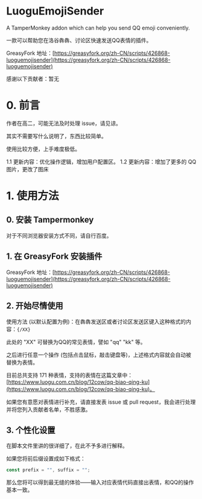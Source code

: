 # LuoguEmojiSender

A TamperMonkey addon which can help you send QQ emoji conveniently.

一款可以帮助您在洛谷犇犇、讨论区快速发送QQ表情的插件。

GreasyFork 地址：[https://greasyfork.org/zh-CN/scripts/426868-luoguemojisender](https://greasyfork.org/zh-CN/scripts/426868-luoguemojisender)

感谢以下贡献者：暂无

# 0. 前言

作者在高二，可能无法及时处理 issue，请见谅。

其实不需要写什么说明了，东西比较简单。

使用比较方便，上手难度极低。

1.1 更新内容：优化操作逻辑，增加用户配置区。
1.2 更新内容：增加了更多的 QQ 图片，更改了图床

# 1. 使用方法

## 0. 安装 Tampermonkey

对于不同浏览器安装方式不同，请自行百度。

## 1. 在 GreasyFork 安装插件

GreasyFork 地址：[https://greasyfork.org/zh-CN/scripts/426868-luoguemojisender](https://greasyfork.org/zh-CN/scripts/426868-luoguemojisender)

## 2. 开始尽情使用

使用方法 (以默认配置为例)：在犇犇发送区或者讨论区发送区键入这种格式的内容：`{/XX}`

此处的 "XX" 可替换为QQ的常见表情，譬如 "qq" "kk" 等。

之后进行任意一个操作 (包括点击鼠标，敲击键盘等)，上述格式内容就会自动被替换为表情。

目前总共支持 171 种表情，支持的表情在这篇文章中：    [https://www.luogu.com.cn/blog/12cow/qq-biao-qing-ku](https://www.luogu.com.cn/blog/12cow/qq-biao-qing-ku)。

如果您有意愿对表情进行补充，请直接发表 issue 或 pull request，我会进行处理并将您列入贡献者名单，不胜感激。

## 3. 个性化设置

在脚本文件里讲的很详细了，在此不予多进行解释。

如果您将前后缀设置成如下格式：
```javascript
const prefix = "", suffix = "";
```
那么您将可以得到最无缝的体验——输入对应表情代码直接出表情，和QQ的操作基本一致。

